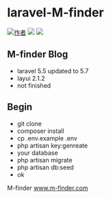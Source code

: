 laravel-M-finder
===

[![作者](https://img.shields.io/badge/%E4%BD%9C%E8%80%85-M--finder-brightgreen.svg)](http://www.m-finder.com) ![](https://img.shields.io/badge/language-php-red.svg) ![](https://img.shields.io/badge/laravel-5.7-green.svg)

M-finder Blog
----
* laravel 5.5 updated to 5.7
* layui 2.1.2
* not finished


Begin
----
* git clone
* composer install
* cp .env.example .env
* php artisan key:genreate
* your database
* php artisan migrate
* php artisan db:seed
* ok

M-finder
www.m-finder.com
